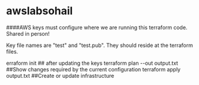 # awslabsohail

####AWS keys must configure where we are running this terraform code. Shared in person!

Key file names are "test" and "test.pub". They should reside at the terraform files.


erraform init ## after updating the keys
terraform plan --out output.txt   ##Show changes required by the current configuration
terraform apply output.txt  ##Create or update infrastructure
